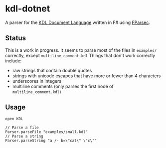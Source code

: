 # kdl-dotnet

A parser for the [KDL Document Language](https://kdl.dev/) written in F# using [FParsec](https://www.quanttec.com/fparsec/).

## Status
This is a work in progress. It seems to parse most of the files in ```examples/``` correctly, except ```multiline_comment.kdl```
Things that don't work correctly include: 
- raw strings that contain double quotes
- strings with unicode escapes that have more or fewer than 4 characters
- underscores in integers
- multiline comments (only parses the first node of ```multiline_comment.kdl```)

## Usage
```F#
open KDL

// Parse a file
Parser.parseFile "examples/small.kdl"
// Parse a string
Parser.parseString "a /- b=\"cat\" \"c\""
